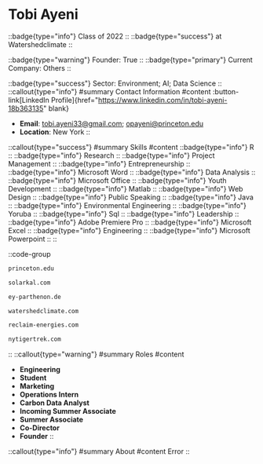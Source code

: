 # Tobi Ayeni
::badge{type="info"}
Class of 2022
::
::badge{type="success"}
 at Watershedclimate
::

::badge{type="warning"}
Founder: True
::
::badge{type="primary"}
Current Company: Others
::

::badge{type="success"}
Sector: Environment; AI; Data Science
::
::callout{type="info"}
#summary
Contact Information
#content
:button-link[LinkedIn Profile]{href="https://www.linkedin.com/in/tobi-ayeni-18b363135" blank}
- **Email**: tobi.ayeni33@gmail.com; opayeni@princeton.edu
- **Location**: New York
::

::callout{type="success"}
#summary
Skills
#content
::badge{type="info"}
R
::
::badge{type="info"}
Research
::
::badge{type="info"}
Project Management
::
::badge{type="info"}
Entrepreneurship
::
::badge{type="info"}
Microsoft Word
::
::badge{type="info"}
Data Analysis
::
::badge{type="info"}
Microsoft Office
::
::badge{type="info"}
Youth Development
::
::badge{type="info"}
Matlab
::
::badge{type="info"}
Web Design
::
::badge{type="info"}
Public Speaking
::
::badge{type="info"}
Java
::
::badge{type="info"}
Environmental Engineering
::
::badge{type="info"}
Yoruba
::
::badge{type="info"}
Sql
::
::badge{type="info"}
Leadership
::
::badge{type="info"}
Adobe Premiere Pro
::
::badge{type="info"}
Microsoft Excel
::
::badge{type="info"}
Engineering
::
::badge{type="info"}
Microsoft Powerpoint
::
::

::code-group
```bash [Princeton University]
princeton.edu
```
```bash [SolarKal]
solarkal.com
```
```bash [EY-Parthenon]
ey-parthenon.de
```
```bash [Watershedclimate]
watershedclimate.com
```
```bash [Reclaim Energies]
reclaim-energies.com
```
```bash [New York Tigertrek]
nytigertrek.com
```
::
::callout{type="warning"}
#summary
Roles
#content
- **Engineering**
- **Student**
- **Marketing**
- **Operations Intern**
- **Carbon Data Analyst**
- **Incoming Summer Associate**
- **Summer Associate**
- **Co-Director**
- **Founder**
::

::callout{type="info"}
#summary
About
#content
Error
::
